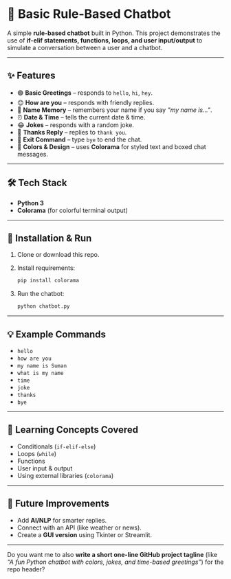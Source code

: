 
# 🤖 Basic Rule-Based Chatbot

A simple **rule-based chatbot** built in Python.
This project demonstrates the use of **if-elif statements, functions, loops, and user input/output** to simulate a conversation between a user and a chatbot.

---

## ✨ Features

* 🟢 **Basic Greetings** – responds to `hello`, `hi`, `hey`.
* 😊 **How are you** – responds with friendly replies.
* 📝 **Name Memory** – remembers your name if you say *"my name is..."*.
* ⏰ **Date & Time** – tells the current date & time.
* 😂 **Jokes** – responds with a random joke.
* 🙏 **Thanks Reply** – replies to `thank you`.
* 👋 **Exit Command** – type `bye` to end the chat.
* 🎨 **Colors & Design** – uses **Colorama** for styled text and boxed chat messages.

---

## 🛠️ Tech Stack

* **Python 3**
* **Colorama** (for colorful terminal output)

---

## 🚀 Installation & Run

1. Clone or download this repo.
2. Install requirements:

   ```bash
   pip install colorama
   ```
3. Run the chatbot:

   ```bash
   python chatbot.py
   ```

---

## 💡 Example Commands

* `hello`
* `how are you`
* `my name is Suman`
* `what is my name`
* `time`
* `joke`
* `thanks`
* `bye`

---

## 📌 Learning Concepts Covered

* Conditionals (`if-elif-else`)
* Loops (`while`)
* Functions
* User input & output
* Using external libraries (`colorama`)

---

## 🎯 Future Improvements

* Add **AI/NLP** for smarter replies.
* Connect with an API (like weather or news).
* Create a **GUI version** using Tkinter or Streamlit.



---

Do you want me to also **write a short one-line GitHub project tagline** (like *“A fun Python chatbot with colors, jokes, and time-based greetings”*) for the repo header?
